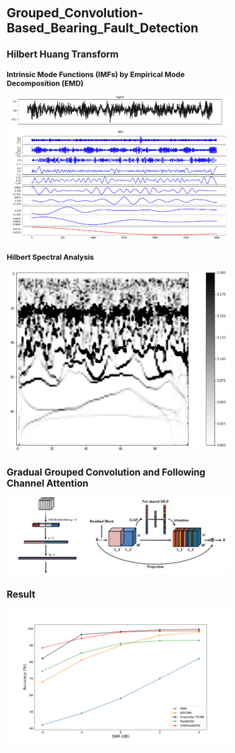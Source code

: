 # Grouped_Convolution-Based_Bearing_Fault_Detection

## Hilbert Huang Transform

### Intrinsic Mode Functions (IMFs) by Empirical Mode Decomposition (EMD)
![EMD](./image/empirical_mode_decomposition.PNG)

### Hilbert Spectral Analysis
![HSA](./image/hilbert_spectral_analysis.PNG)


## Gradual Grouped Convolution and Following Channel Attention

![Method](./image/gradual_grouped_convolution_ch_attention.PNG)


## Result

![Result](./image/noise_robustness_test.png)
